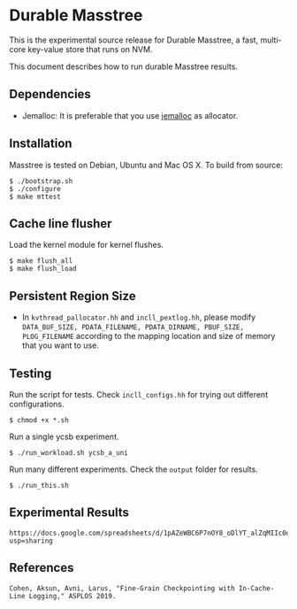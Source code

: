 # Durable Masstree #

This is the experimental source release for Durable Masstree, a fast, multi-core key-value store that runs on NVM. 

This document describes how to run durable Masstree results.

## Dependencies ##
* Jemalloc: It is preferable that you use [jemalloc](https://samiux.blogspot.com/2017/02/howto-optimize-ubuntu-1604-lts-and-kali.html) as allocator.

## Installation ##

Masstree is tested on Debian, Ubuntu and Mac OS X. To build from
source:

    $ ./bootstrap.sh
    $ ./configure
    $ make mttest
    
## Cache line flusher ##

Load the kernel module for kernel flushes.

    $ make flush_all
    $ make flush_load
    
## Persistent Region Size ##
* In `kvthread_pallocator.hh` and `incll_pextlog.hh`, please modify `DATA_BUF_SIZE, PDATA_FILENAME, PDATA_DIRNAME, PBUF_SIZE, PLOG_FILENAME` according to the mapping location and size of memory that you want to use.

## Testing ##
Run the script for tests. Check `incll_configs.hh` for trying out different configurations.


	$ chmod +x *.sh

Run a single ycsb experiment.

	$ ./run_workload.sh ycsb_a_uni

Run many different experiments. Check the `output` folder for results.

	$ ./run_this.sh

## Experimental Results ##
	
	https://docs.google.com/spreadsheets/d/1pAZeWBC6P7nOY8_oDlYT_alZqMIIc0of9fWGUjBmW8U/edit?usp=sharing

## References ##

	Cohen, Aksun, Avni, Larus, "Fine-Grain Checkpointing with In-Cache-Line Logging," ASPLOS 2019.